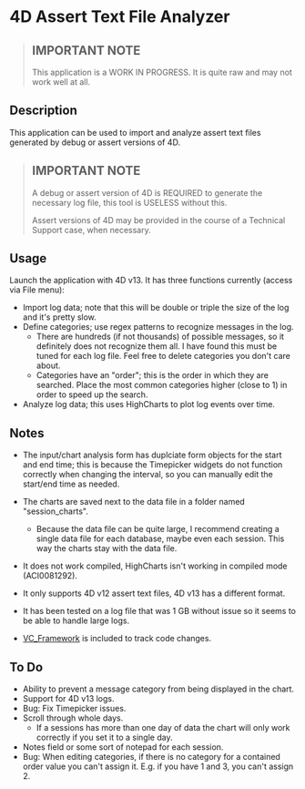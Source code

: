 # 4D Assert Text File Analyzer

> ## IMPORTANT NOTE
> This application is a WORK IN PROGRESS. It is quite raw and may not work well at all.

## Description

This application can be used to import and analyze assert text files generated by debug or assert versions of 4D.

> ## IMPORTANT NOTE
> A debug or assert version of 4D is REQUIRED to generate the necessary log file, this tool is USELESS without this.
> 
> Assert versions of 4D may be provided in the course of a Technical Support case, when necessary.

## Usage

Launch the application with 4D v13.  It has three functions currently (access via File menu):

* Import log data; note that this will be double or triple the size of the log and it's pretty slow.
* Define categories; use regex patterns to recognize messages in the log.
    * There are hundreds (if not thousands) of possible messages, so it definitely does not recognize them all.  I have found this must be tuned for each log file. Feel free to delete categories you don't care about.
    * Categories have an "order"; this is the order in which they are searched. Place the most common categories higher (close to 1) in order to speed up the search.
* Analyze log data; this uses HighCharts to plot log events over time.

## Notes

* The input/chart analysis form has duplciate form objects for the start and end time; this is because the Timepicker widgets do not function correctly when changing the interval, so you can manually edit the start/end time as needed.
* The charts are saved next to the data file in a folder named "session_charts".
    * Because the data file can be quite large, I recommend creating a single data file for each database, maybe even each session. This way the charts stay with the data file.
* It does not work compiled, HighCharts isn't working in compiled mode (ACI0081292).
* It only supports 4D v12 assert text files, 4D v13 has a different format.
* It has been tested on a log file that was 1 GB without issue so it seems to be able to handle large logs.

* [VC_Framework](https://github.com/4D/vc-framework-v13) is included to track code changes.

## To Do

* Ability to prevent a message category from being displayed in the chart.
* Support for 4D v13 logs.
* Bug: Fix Timepicker issues.
* Scroll through whole days.
    * If a sessions has more than one day of data the chart will only work correctly if you set it to a single day.
* Notes field or some sort of notepad for each session.
* Bug: When editing categories, if there is no category for a contained order value you can't assign it. E.g. if you have 1 and 3, you can't assign 2.